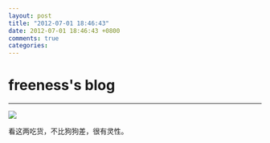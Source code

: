 ```yaml
---
layout: post
title: "2012-07-01 18:46:43"
date: 2012-07-01 18:46:43 +0800
comments: true
categories: 
---
```


# freeness's blog

----------

![](http://okqmqrbgo.bkt.clouddn.com/201207011846431.jpg)

>
看这两吃货，不比狗狗差，很有灵性。